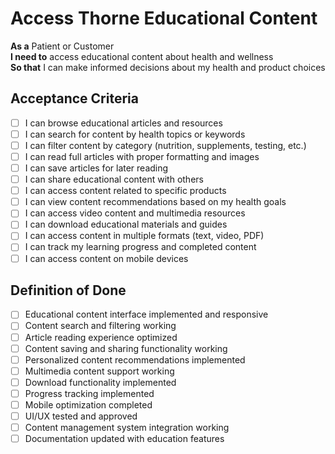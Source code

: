# Access Thorne Educational Content

**As a** Patient or Customer  
**I need to** access educational content about health and wellness  
**So that** I can make informed decisions about my health and product choices

## Acceptance Criteria
- [ ] I can browse educational articles and resources
- [ ] I can search for content by health topics or keywords
- [ ] I can filter content by category (nutrition, supplements, testing, etc.)
- [ ] I can read full articles with proper formatting and images
- [ ] I can save articles for later reading
- [ ] I can share educational content with others
- [ ] I can access content related to specific products
- [ ] I can view content recommendations based on my health goals
- [ ] I can access video content and multimedia resources
- [ ] I can download educational materials and guides
- [ ] I can access content in multiple formats (text, video, PDF)
- [ ] I can track my learning progress and completed content
- [ ] I can access content on mobile devices

## Definition of Done
- [ ] Educational content interface implemented and responsive
- [ ] Content search and filtering working
- [ ] Article reading experience optimized
- [ ] Content saving and sharing functionality working
- [ ] Personalized content recommendations implemented
- [ ] Multimedia content support working
- [ ] Download functionality implemented
- [ ] Progress tracking implemented
- [ ] Mobile optimization completed
- [ ] UI/UX tested and approved
- [ ] Content management system integration working
- [ ] Documentation updated with education features
